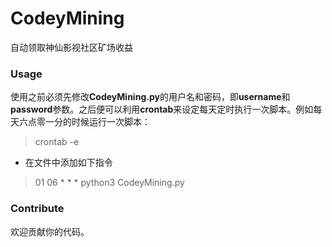 # CodeyMining
 自动领取神仙影视社区矿场收益

### Usage
使用之前必须先修改**CodeyMining.py**的用户名和密码，即**username**和**password**参数。之后便可以利用**crontab**来设定每天定时执行一次脚本。例如每天六点零一分的时候运行一次脚本：
> crontab -e
* 在文件中添加如下指令
>  01 06 * * * python3 CodeyMining.py

### Contribute
欢迎贡献你的代码。
